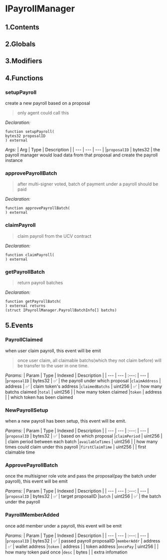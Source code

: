 # IPayrollManager





## 1.Contents
<!-- START doctoc -->
<!-- END doctoc -->

## 2.Globals

## 3.Modifiers

## 4.Functions

### setupPayroll
create a new payroll based on a proposal

> only agent could call this


*Declaration:*
```solidity
function setupPayroll(
bytes32 proposalID
) external
```

*Args:*
| Arg | Type | Description |
| --- | --- | --- |
|`proposalID` | bytes32 | the payroll manager would load data from that proposal and create the payroll instance


### approvePayrollBatch

> after multi-signer voted, batch of payment  under a payroll should be paid

*Declaration:*
```solidity
function approvePayrollBatch(
) external
```




### claimPayroll

> claim payroll from the UCV contract

*Declaration:*
```solidity
function claimPayroll(
) external
```




### getPayrollBatch

> return payroll batches

*Declaration:*
```solidity
function getPayrollBatch(
) external returns
(struct IPayrollManager.PayrollBatchInfo[] batchs)
```




## 5.Events
### PayrollClaimed
when user claim payroll, this event will be emit

> once user claim, all claimable batchs(which they not claim before) will be transfer to the user in one time.



*Params:*
| Param | Type | Indexed | Description |
| --- | --- | :---: | --- |
|`proposalID` | bytes32 | :white_check_mark: | the payroll under which proposal
|`claimAddress` | address | :white_check_mark: | claim token's address
|`claimedBatchs` | uint256 | :white_check_mark: | how many batchs claimed
|`total` | uint256 |  | how many token claimed
|`token` | address |  | which token has been claimed
### NewPayrollSetup
when a new payroll has been setup, this event will be emit.




*Params:*
| Param | Type | Indexed | Description |
| --- | --- | :---: | --- |
|`proposalID` | bytes32 | :white_check_mark: | based on which proposal
|`claimPeriod` | uint256 |  | claim period between each batch
|`availableTimes` | uint256 |  | how many times could claim under this payroll
|`firstClaimTime` | uint256 |  | first claimable time
### ApprovePayrollBatch
once the multisigner role vote and pass the proposal(pay the batch under payroll), this event will be emit




*Params:*
| Param | Type | Indexed | Description |
| --- | --- | :---: | --- |
|`proposalID` | bytes32 | :white_check_mark: | target proposalID
|`batch` | uint256 | :white_check_mark: | the batch under the payroll
### PayrollMemberAdded
once add member under a payroll, this event will be emit




*Params:*
| Param | Type | Indexed | Description |
| --- | --- | :---: | --- |
|`proposalID` | bytes32 | :white_check_mark: | passed payroll proposalID
|`memberAddr` | address | :white_check_mark: | wallet address
|`token` | address |  | token address
|`oncePay` | uint256 |  | how many token paid once
|`desc` | bytes |  | extra infomation
